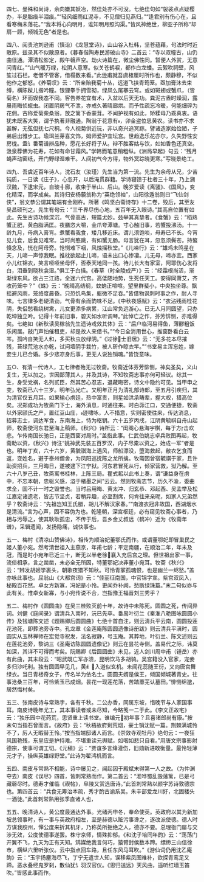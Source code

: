 <!-- { "loadSidebar": true } -->
四七、曼殊和尚诗，余向嫌其妖冶，然佳处亦不可没。七绝佳句如“袈裟点点疑樱办，半是脂痕半泪痕。”“轻风细雨红泥寺，不见僧归见燕归。”“逢君别有伤心在，且看寒梅未落花。”“我本将心向明月，谁知明月照沟渠。”皆风神绝世，柳亚子所称“却扇一顾，倾城无色”者是也。

四八、阅贵池刘逊甫（慎诒）《龙慧堂诗》，山山谷入杜韩，坚苍蕴藉，句法时时近散原。兹录其不似散原者。《暮春偕陶寿民游破山寺》二首云：“寺以双幢古，山仍曲径通。潭清松影定，殿午磬声空。劫火诗篇在，微尘佛性同。暂便人外赏，无意问青红。”“山气暖万绿，松阴人意寒。似关苍鹤唳，都作白龙蟠。云絮吹祠壁，风笙过石栏。老僧不管客，借榻数来看。”此逊甫就吾虞榷厘时所作也，颇静穆，不似他作之郁怒。《养菊叹》云：“所亲贻我菊十丛，远道飞挟青筠笼。亟加膏沐去束缚，横陈髹儿揩吟瞳。银狸拳手拥雪砌，绿凤么尾搴云穹。或如斑翅或蟹爪，（皆菊名）环而娱我态不同。客告养花宜有术，入盆以后天无功。粪泥古盎时燥润，露晨雨晦侦蛾虫。闭置阴房气不泄，亦戒久著晴廊烘。而予性疏忘冷暖，何能细碎为花佣。古称爱菊柴桑翁，放之篱下香蒙茸。不闻护视有如此，矫糅毋乃乖真衷。语犹未既客大笑，谓予执著非融通。陶翁于花意有，卯金盗位思黄农。读书亦不求甚解，无弦但抚七尺桐。今人视菊供近玩，非以奇兴追冥踪。譬诸造家始俭陋，子弟后出雅步工。瑜珥兰芽喜文饰，姆师爱护宜坛宫。世趋逸乐花亦尔，久失野性安房栊。盍讠番菊谱辨品种，愿花长好将子从。辩不胜客姑与饮，如如香色还真空。汲泉荐佛为花寿，花如有命甘霜风。”学韩而笔意稍粗纵。《洲局早起》句云：“残月蝇声动窗纸，开门野绿湿难干。人间初气今方得，物外冥踪晓更寒。”写晓景绝工。

四九、吾虞近百年诗人，沈石友（汝瑾）先生当为第一流。先生为余母从兄，少苦钝质，一日读《庄子》，心忽开，以后淹贯群籍。学诗寝馈于杜者三十年，乃上溯汉魏，下逮宋元，自玻╉廓，收束于半山、后山。晚岁爱读《离骚》、《国风》，变化精深，而学成矣。其诗归安杨藐翁称为“英绝领袖”，山阳徐遁翁则曰“飞仙剑侠”，翁文恭公谓其笔端有金刚杵。所著《鸣坚白斋诗存》十二卷，殁后，其至友吴昌硕刊之。先生有句云：“三千界尽伤心地，五百年无入眼诗。”其高自位置有如此。先生古诗功候深沉，气骨高古，短篇尤妙。兹举其真挚者。《食蟹》云：“稻熟蟹正肥，黄白脂满匡。夜膳恣大嚼，金爪夸潭塘。寸心触旧事，若蟹投沸汤。十一龄九月，母病入膏肓。煮蟹看我食，矮几移近床。谓儿须饱啖，母寿已不长。今宵见儿食，后食见难常。当时尚憨跳，有如蟹无肠。母言犹在耳，忽忽须鬓苍。持螯倏念及，恍在阿母旁。怆恻难下咽，风烛摇秋堂。”《儿啼行》云：“雄鸡未鸣星在天，儿啼一声惊我眠。推枕欲起止儿啼，语未出口心惨凄。儿无母，啼亦宜。西家小儿红锦衣，笑言哑哑坐母怀，否泰天地同一孩。待儿长大有家室，阿耶伤心发将白，泪垂到晓秋衾湿。”俱工于白描。《春草（时全陵成严）》云：“经霜根尚活，渐渐绿东风。欲占三江路，全迷六代宫。高低随地势，生死任天工。安得同萧艾，齐收药笼中？”《蛛》云：“晚晴高结纲，蚊蚋正喧喧。望里群蜚小，中央独坐尊。飘摇避风雨，笼络度晨昏。只恐饥鸟集，躯微不足吞。”皆借物讽刺时事之作，耐人寻味。七言律多老硬清劲，气骨有余而韵味不足。《中秋夜感赋》云：“衣沾残雨桂花阴，失侣愁看绕树禽，儿女更添多病累，江山常负远游心。已无人月同圆望，只办乾坤独立吟。记得十年前旧事，碧天如水听调琴。”此悼亡之作，芬芳悱恻，亦难得矣。七绝如《新秋读吴稼翁先生遗诗戏效其体》云：“后户临河易得鱼，薄醪粗饭乐闲居。敲门声怕催租吏，却是故人来借书。”“今日全消用世心，推窗卧看白云岑。孤吟自笑无人和，多买秋虫放绿阴。”《过徐士旧居》云：“无多花本尽摧残，苔绿荒池水亦乾，试问墙阴手栽竹，被人斫作晾衣竿。”“书堂易主浑忘姓，嫁妾生儿已合婚。多少悲凉身后事，更无人说独销魂。”皆饶意味。

五○、有清一代诗人，工七律者殆无过牧斋。牧斋近体芬芳悱恻，神矣圣矣，义山复生，无以加之。世因鄙薄其人，并及其诗，不知牧斋志事亦何可轻议。综其一生，身受党祸，名列贰臣，然其苦心忍志，退藏晦密，诗文中隐约可见。当甲申之变，牧斋已六十三岁。明年弘光亡。又明年正月为清礼部诗郎，至五月引疾归，其为清官仅五月耳。如果输心虏廷，热中富贵，则星如洪承畴辈，握大权，猎高位矣。况郑成功为牧斋门下士，海外消息，时通往来。时白茆江口，交通便捷，牧斋以外家颐氏之产，置红豆山庄，迹啸咏，人不措意，实则密使往来，传达消息，招募志士，调达军食，东南海上，恃为枢钥。六十五岁丙戌，江阴黄毓祺自舟山起师，牧斋使河东君至海上稿师。《秋兴》诗所云：“闺阁心悬海宇棋，每于方击欢悲。乍传南国长驰日，正是西窗对局时。”盖指此事。仁武伯姚志卓兵败图再起，牧斋助以资，《秋兴》诗注“姚神武先装五百罗汉，内子尽橐以资之，始成一军”者是也。明年丁亥，六十六岁，黄毓祺海上遇风，师船漂没，堕海救起，敝衣乞食而返，变姓名，避于泰州僧舍，为凤阳巡抚陈之龙所擒。牧斋因曾宿毓祺于家，且许助资招兵，三月晦日，遂被逮下江宁狱。河东君冒死从行，倾家营救，狱乃解。至六十八岁己丑，牧斋寓书桂林，上陈三局。瞿式耜以此书上奏，谓“谦益身在虏中，不忘本朝，忠驱义感，溢于楮墨之间”云云。然则牧斋志节，历久不渝，委曲求全，固不计一时之毁誉也。当时吕用晦、黄太冲、归玄恭、邓起西、吴孟举及松江嘉定诸遗老，皆志节坚贞，若稍异趣，必至割席，何肯往来亲昵，如家人兄弟然乎？牧斋诗云：“先祖岂知王氏腊，胡儿不解汉家春。”“南渡衣冠非故国，西湖烟水是清流。”言为心声，固不容伪为也。乾隆朝，深宫枢廷，必有窥见牧斋心事者，乃相与污辱之，使其耿耿孤忠，不传于后，吾乡金丈叔远（鹤冲）近为《牧斋年谱》，采辑遗闻，发扬隐痛，诚快事也。

五一、梅村《清凉山赞佛诗》，相传为顺治妃董鄂氏而作。或谓董鄂妃即冒巢民之姬人董小宛。然考清世祖入主燕京，年甫七龄；平定南疆，在顺治二年，年未及冠，而是时小宛年已近三十，断无以半老徐襄入充后宫之理。但世祖出家一事，流俗相承，言之凿凿，未必全无所因，特董鄂妃决非董小宛耳。牧斋《秋兴》云：“辫发胡姬学裹头，朝歌夜猎不知秋。可怜青冢孤魂恨，也是幽兰一烬愁。”盖亦咏此事也。屈翁山《大都宫词》云：“佳丽征南国，中官锦字宣。紫宫双凤入，秘殿百花然。卓女方新寡，冯妃是小怜。更闻乔补阙，愁断绿珠篇。”末二句似亦与此有关。惟卓女新寡，与小宛传说不合，岂指豫王福晋刘三秀乎？

五二、梅村作《圆圆曲》在吴三桂败灭前十年，故诗中未陈死。圆圆之死，传间异词。刘健《庭间录》谓清兵入南时，沅已先卒。番禺叶衍兰《秦淮八艳图咏圆圆小传》及钱塘陈文述《题赐卿后圆圆曲》七绝十首自注，则云清兵平云南，圆圆投莲花池死，即葬池旁寺中。孔龙章《金莲庵陈圆圆遗像诗册跋》则云清兵平滇时，圆圆实从玉林禅师在宏觉寺祝发，法名寂静，号玉庵。其葬地，叶衍兰、陈文述则云在莲花池旁，黎讷三《圣庵访陈圆圆遗像记》则云在昙花寺侧。盖易代之际，讳莫如深，其详不可得而考矣。阮赐卿《后圆圆曲》未见，近人剑川周中甫（锺岳）亦有此曲，其末段云：“昭武既亡军亦溃，昆明饮马多胡骑。吴宫籍没入官家，宠妾多归沙吒利。独有圆圆早见几，黄纟入道似玄机。未闻花蕊随王衍，又向唐宫舞绿衣。当日青楼奇女子，传名半为依名士。圆圆夫婿是侯王，倾国倾城著青史。往事沧桑三百年，可怜紫玉已成烟。昙花一现莲花落，苦踏蘼芜认墓田。”悱恻绵邈，居然悔村矣。

五三、张南皮诗与常熟字，各有千秋。二公办香，同属东坡，惜晚节与人家国事耳。南皮诗晚年尤工，其本事读者或未尽知，今略笺一二于此。《李文正故宅》云：“独乐园中花药荒，思贤重上读书堂。谁编元初年事？且喜诸郎尚有康。”按末句当指石曾而言。《故府》云：“秋梧故府剩荒烟，豪士销沈赋一篇。荆棘满城怜不了，厉人无暇替王怜。”按当指端邸诸人而言。《崇效寺观牡丹》绝句云：一夜狂风国艳残，东皇应是护持难。不堪重读元舆赋，如咽如悲只自看。”用唐文宗事影射德宗，使事可谓工切。《元稹》云：“贾谊多言绛灌伤，旧勋新进敢衡量。最怜轻薄元才子，操纵英雄绿野堂。”此诗为翟鸿机而言。

五四、南皮与常熟不相能，诗中屡见之，闻起因于殿斌末得第一人之故。（为仲渊夺去）南皮《误尽》四首，皆刺常熟而作。第二首云：“淮哗蜀乱毁藩篱，已是弓藏磬尽时。德寿才催临《禊帖》，阜陵又赏选唐诗。”此首刺常熟以颜字苏诗敦德宗也。第四首云：“兵食无筹治本疏，秀才酌古谕系吴。朱辛部爱龙川好，北固楼头一酒徒。”此首刺常熟用张季直诸人也，

五五、晚清诗人，黄公度最通达外事。光绪丙申冬，奉命使英。英政府以其为新加坡总领事时，有一事与英政府相左，至是赫德以赃污事谗之，遂改派使德。德人时方谋我胶州，惮公度来折其机牙，乃称英所拒绝之人，德亦不要。总理衙门屡与交涉无效，公度使德事遂罢。株守京师，情殊抑郁。《和沈子培同年韵》云：“荡荡门开翼不飞，九天为正有天知。鸩媒绝我言何巧，猿臂封侯数本蹄。缥缈三山信徐市，横纵六里听张仪。云中指点回车路，且任东风马耳吹。”《游仙词仍用沈乙庵韵》云：“玉宇扬麈海尽飞，丁宁无遣世人知，误移紫凤图难补，欲探青鸾足又蹄。恶水叠经鬼罗刹，散仙犹讠羽汉官仪。《思归送远》天风曲，遥听红墙玉笛吹。”皆感此事而作。

